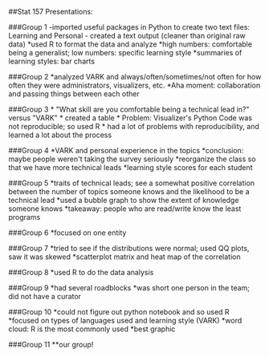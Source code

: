 ##Stat 157 Presentations:

###Group 1
	-imported useful packages in Python to create two text files: Learning and Personal	- created a text output (cleaner than original raw data)
	*used R to format the data and analyze
	*high numbers: comfortable being a generalist; low numbers: specific learning style
	*summaries of learning styles: bar charts

###Group 2
	*analyzed VARK and always/often/sometimes/not often for how often they were administrators, visualizers, etc.
	*Aha moment: collaboration and passing things between each other

###Group 3
	* "What skill are you comfortable being a technical lead in?" versus "VARK"
	* created a table
	* Problem: Visualizer's Python Code was not reproducible; so used R 
	* had a lot of problems with reproducibility, and learned a lot about the process

###Group 4
	*VARK and personal experience in the topics
	*conclusion: maybe people weren't taking the survey seriously
	*reorganize the class so that we have more technical leads
	*learning style scores for each student

###Group 5
	*traits of technical leads; see a somewhat positive correlation between the number of topics someone knows and the likelihood to be a technical lead
	*used a bubble graph to show the extent of knowledge someone knows
	*takeaway: people who are read/write know the least programs

###Group 6
	*focused on one entity

###Group 7
	*tried to see if the distributions were normal; used QQ plots, saw it was skewed
	*scatterplot matrix and heat map of the correlation

###Group 8
	*used R to do the data analysis

###Group 9
	*had several roadblocks
	*was short one person in the team; did not have a curator

###Group 10
	*could not figure out python notebook and so used R
	*focused on types of languages used and learning style (VARK)
	*word cloud: R is the most commonly used 
	  *best graphic
	  
###Group 11
**our group!



	
